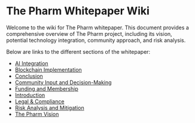# The Pharm Whitepaper Wiki

Welcome to the wiki for The Pharm whitepaper. This document provides a comprehensive overview of The Pharm project, including its vision, potential technology integration, community approach, and risk analysis.

Below are links to the different sections of the whitepaper:

*   [AI Integration](ai_integration.md)
*   [Blockchain Implementation](blockchain_implementation.md)
*   [Conclusion](conclusion.md)
*   [Community Input and Decision-Making](decentralized_governance.md)
*   [Funding and Membership](funding_and_membership.md)
*   [Introduction](introduction.md)
*   [Legal & Compliance](legal_compliance.md)
*   [Risk Analysis and Mitigation](risk_analysis.md)
*   [The Pharm Vision](the_pharm_vision.md)
